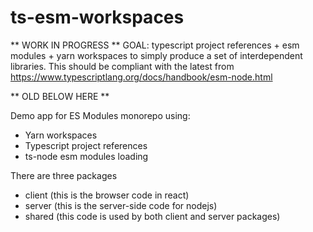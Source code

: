 # ts-esm-workspaces

** WORK IN PROGRESS **
GOAL: typescript project references + esm modules + yarn workspaces to simply produce a set of interdependent libraries. This should be compliant with the latest from https://www.typescriptlang.org/docs/handbook/esm-node.html

** OLD BELOW HERE **

Demo app for ES Modules monorepo using:

- Yarn workspaces
- Typescript project references
- ts-node esm modules loading

There are three packages

- client (this is the browser code in react)
- server (this is the server-side code for nodejs)
- shared (this code is used by both client and server packages)

